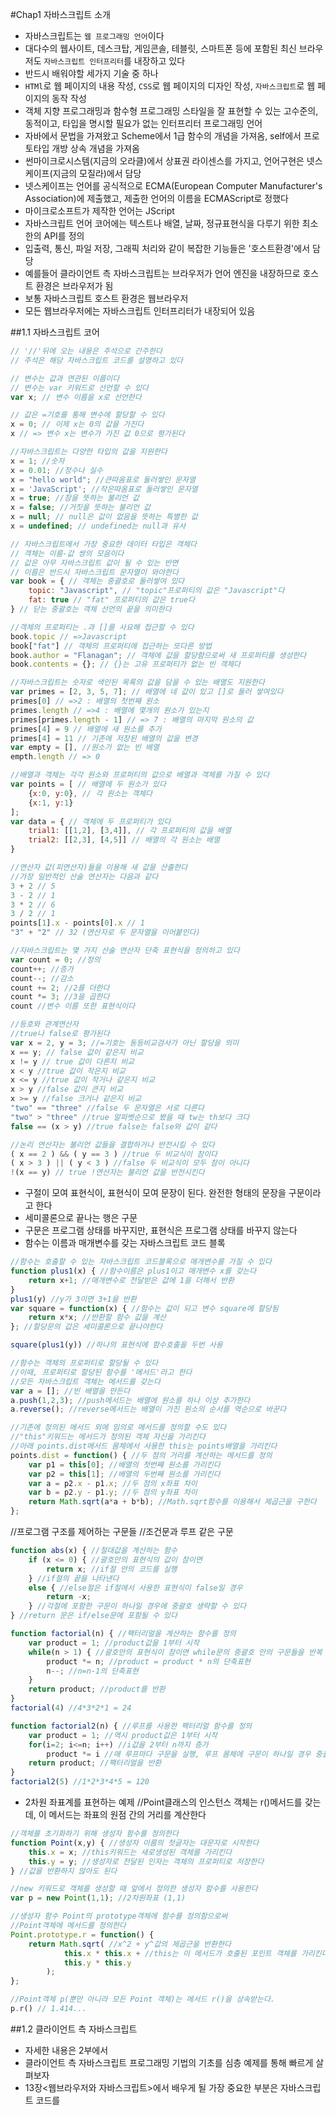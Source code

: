 #Chap1 자바스크립트 소개
- 자바스크립트는 `웹 프로그래밍 언어`이다
- 대다수의 웹사이트, 데스크탑, 게임콘솔, 테블릿, 스마트폰 등에 포함된 최신 브라우저도 `자바스크립트 인터프리터`를 내장하고 있다
- 반드시 배워야할 세가지 기술 중 하나
- `HTMl`로 웹 페이지의 내용 작성, `CSS`로 웹 페이지의 디자인 작성, `자바스크립트`로 웹 페이지의 동작 작성
- 객체 지향 프로그래밍과 함수형 프로그래밍 스타일을 잘 표현할 수 있는 고수준의, 동적이고, 타입을 명시할 필요가 없는 인터프리터 프로그래밍 언어
- 자바에서 문법을 가져왔고 Scheme에서 1급 함수의 개념을 가져옴, self에서 프로토타입 개방 상속 개념을 가져옴
- 썬마이크로시스템(지금의 오라클)에서 상표권 라이센스를 가지고, 언어구현은 넷스케이프(지금의 모질라)에서 담당
- 넷스케이프는 언어를 공식적으로 ECMA(European Computer Manufacturer's Association)에 제출했고, 제출한 언어의 이름을 ECMAScript로 정했다
- 마이크로소프트가 제작한 언어는 JScript
- 자바스크립트 언어 코어에는 텍스트나 배열, 날짜, 정규표현식을 다루기 위한 최소한의 API를 정의
- 입출력, 통신, 파일 저장, 그래픽 처리와 같이 복잡한 기능들은 '호스트환경'에서 담당
- 예를들어 클라이언트 측 자바스크립트는 브라우저가 언어 엔진을 내장하므로 호스트 환경은 브라우저가 됨
- 보통 자바스크립트 호스트 환경은 웹브라우저
- 모든 웹브라우저에는 자바스크립트 인터프리터가 내장되어 있음

##1.1 자바스크립트 코어
```javascript
// '//'뒤에 오는 내용은 주석으로 간주한다
// 주석은 해당 자바스크립트 코드를 설명하고 있다

// 변수는 값과 연관된 이름이다
// 변수는 var 키워드로 선언할 수 있다
var x; // 변수 이름을 x로 선언한다

// 값은 =기호를 통해 변수에 할당할 수 있다
x = 0; // 이제 x는 0의 값을 가진다
x // => 변수 x는 변수가 가진 값 0으로 평가된다

//자바스크립트는 다양한 타입의 값을 지원한다
x = 1; //숫자
x = 0.01; //정수나 실수
x = "hello world"; //큰따옴표로 둘러쌓인 문자열
x = 'JavaScript'; //작은따옴표로 둘러쌓인 문자열
x = true; //참을 뜻하는 불리언 값
x = false; //거짓을 뜻하는 불리언 값
x = null; // null은 값이 없음을 뜻하는 특별한 값
x = undefined; // undefined는 null과 유사

// 자바스크립트에서 가장 중요한 데이터 타입은 객체다
// 객체는 이름-값 쌍의 모음이다
// 값은 아무 자바스크립트 값이 될 수 있는 반면
// 이름은 반드시 자바스크립트 문자열이 와야한다
var book = { // 객체는 중괄호로 둘러쌓여 있다
	topic: "Javascript", // "topic"프로퍼티의 값은 "Javascript"다
	fat: true // "fat" 프로퍼티의 값은 true다
} // 닫는 중괄호는 객체 선언의 끝을 의미한다

//객체의 프로퍼티는 .과 []를 사요해 접근할 수 있다
book.topic // =>Javascript
book["fat"] // 객체의 프로퍼티에 접근하는 또다른 방법
book.author = "Flanagan"; // 객체에 값을 할당함으로써 새 프로퍼티를 생성한다
book.contents = {}; // {}는 고유 프로퍼티가 없는 빈 객체다

//자바스크립트는 숫자로 색인된 목록의 값을 담을 수 있는 배열도 지원한다
var primes = [2, 3, 5, 7]; // 배열에 네 값이 있고 []로 둘러 쌓여있다
primes[0] // =>2 : 배열의 첫번째 원소
primes.length // =>4 : 배열에 몇개의 원소가 있는지
primes[primes.length - 1] // => 7 : 배열의 마지막 원소의 값
primes[4] = 9 // 배열에 새 원소를 추가
primes[4] = 11 // 기존에 저장된 배열의 값을 변경
var empty = [], //원소가 없는 빈 배열
empth.length // => 0

//배열과 객체는 각각 원소와 프로퍼티의 값으로 배열과 객체를 가질 수 있다
var points = [ // 배열에 두 원소가 있다
	{x:0, y:0}, // 각 원소는 객체다
	{x:1, y:1}
];
var data = { // 객체에 두 프로퍼티가 있다
	trial1: [[1,2], [3,4]], // 각 프로퍼티의 값을 배열
	trial2: [[2,3], [4,5]] // 배열의 각 원소는 배열
}

//연산자 값(피연산자)들을 이용해 새 값을 산출한다
//가장 일반적인 산술 연산자는 다음과 같다
3 + 2 // 5
3 - 2 // 1
3 * 2 // 6
3 / 2 // 1
points[1].x - points[0].x // 1
"3" + "2" // 32 (연산자로 두 문자열을 이어붙인다)

//자바스크립트는 몇 가지 산술 연산자 단축 표현식을 정의하고 있다
var count = 0; //정의
count++; //증가
count--; //감소
count += 2; //2를 더한다
count *= 3; //3을 곱한다
count //변수 이름 또한 표현식이다

//등호와 관계연산자
//true나 false로 평가된다
var x = 2, y = 3; //=기호는 동등비교검사가 아닌 할당을 의미
x == y; // false 값이 같은지 비교
x != y // true 값이 다른지 비교
x < y //true 값이 작은지 비교
x <= y //true 값이 작거나 같은지 비교
x > y //false 값이 큰지 비교
x >= y //false 크거나 같은지 비교
"two" == "three" //false 두 문자열은 서로 다른다
"two" > "three" //true 알파벳순으로 봤을 때 tw는 th보다 크다
false == (x > y) //true false는 false와 값이 같다

//논리 연산자는 불리언 값들을 결합하거나 반전시킬 수 있다
( x == 2 ) && ( y == 3 ) //true 두 비교식이 참이다
( x > 3 ) || ( y < 3 ) //false 두 비교식이 모두 참이 아니다
!(x == y) // true !연산자는 불리언 값을 반전시킨다

```
- 구절이 모여 표현식이, 표현식이 모여 문장이 된다. 완전한 형태의 문장을 구문이라고 한다
- 세미콜론으로 끝나는 행은 구문
- 구문은 프로그램 상태를 바꾸지만, 표현식은 프로그램 상태를 바꾸지 않는다
- 함수는 이름과 매개변수를 갖는 자바스크립트 코드 블록

```javascript
//함수는 호출할 수 있는 자바스크립트 코드블록으로 매개변수를 가질 수 있다
function plus1(x) { //함수이름은 plus1이고 매개변수 x를 갖는다
	return x+1; //매개변수로 전달받은 값에 1을 더해서 반환
}
plus1(y) //y가 3이면 3+1을 반환
var square = function(x) { //함수는 값이 되고 변수 square에 할당됨
	return x*x; //반환할 함수 값을 계산
}; //할당문의 값은 세미콜론으로 끝나야한다

square(plus1(y)) //하나의 표현식에 함수호출을 두번 사용

//함수는 객체의 프로퍼티로 할당될 수 있다
//이때, 프로퍼티로 할당된 함수를 '메서드'라고 한다
//모든 자바스크립트 객체는 메서드를 갖는다
var a = []; //빈 배열을 만든다
a.push(1,2,3); //push메서드는 배열에 원소를 하나 이상 추가한다
a.reverse(); //reverse메서드는 배열이 가진 원소의 순서를 역순으로 바꾼다

//기존에 정의된 메서드 외에 임의로 메서드를 정의할 수도 있다
//"this"키워드는 메서드가 정의된 객체 자신을 가리킨다
//아래 points.dist메서드 몸체에서 사용한 this는 points배열을 가리킨다
points.dist = function() { //두 점의 거리를 계산하는 메서드를 정의
	var p1 = this[0]; //배열의 첫번째 원소를 가리킨다
	var p2 = this[1]; //배열의 두번째 원소를 가리킨다
	var a = p2.x - p1.x; //두 점의 x좌표 차이
	var b = p2.y - p1.y; //두 점의 y좌표 차이
	return Math.sqrt(a*a + b*b); //Math.sqrt함수를 이용해서 제곱근을 구한다
};
```
//프로그램 구조를 제어하는 구문들
//조건문과 루프 같은 구문
```javascript
function abs(x) { //절대값을 계산하는 함수
	if (x <= 0) { //괄호안의 표현식의 값이 참이면
		return x; //if절 안의 코드를 실행
	} //if절의 끝을 나타낸다
	else { //else절은 if절에서 사용한 표현식이 false일 경우
		return -x;
	} //각절에 포함한 구문이 하나일 경우에 중괄호 생략할 수 있다
} //return 문은 if/else문에 포함될 수 있다

function factorial(n) { //팩터리얼을 계산하는 함수를 정의
	var product = 1; //product값을 1부터 시작
	while(n > 1) { //괄호안의 표현식이 참이면 while문의 중괄호 안의 구문들을 반복 실행
		product *= n; //product = product * n의 단축표현
		n--; //n=n-1의 단축표현
	}
	return product; //product를 반환
}
factorial(4) //4*3*2*1 = 24

function factorial2(n) { //루프를 사용한 팩터리얼 함수를 정의
	var product = 1; //역시 product값은 1부터 시작
	for(i=2; i<=n; i++) //i값을 2부터 n까지 증가
		product *= i //매 루프마다 구문을 실행, 루프 몸체에 구문이 하나일 경우 중괄호를 생략할 수 있다
	return product; //팩터리얼을 반환
}
factorial2(5) //1*2*3*4*5 = 120
```
- 2차원 좌표계를 표현하는 예제
//Point클래스의 인스턴스 객체는 r()메서드를 갖는데, 이 메서드는 좌표의 원점 간의 거리를 계산한다
```javascript
//객체를 초기화하기 위해 생성자 함수를 정의한다
function Point(x,y) { //생성자 이름의 첫글자는 대문자로 시작한다
	this.x = x; //this키워드는 새로생성된 객체를 가리킨다
	this.y = y; //생성자로 전달된 인자는 객체의 프로퍼티로 저장한다
} //값을 반환하지 않아도 된다

//new 키워드로 객체를 생성할 때 앞에서 정의한 생성자 함수를 사용한다
var p = new Point(1,1); //2차원좌표 (1,1)

//생성자 함수 Point의 prototype객체에 함수를 정의함으로써
//Point객체에 메서드를 정의한다
Point.prototype.r = function() {
	return Math.sqrt( //x^2 + y^값의 제곱근을 반환한다
			this.x * this.x + //this는 이 메서드가 호출된 포인트 객체를 가리킨다
			this.y * this.y
		);
};

//Point객체 p(뿐만 아니라 모든 Point 객체)는 메서드 r()을 상속받는다.
p.r() // 1.414...
```
##1.2 클라이언트 측 자바스크립트
- 자세한 내용은 2부에서
- 클라이언트 측 자바스크립트 프로그래밍 기법의 기초를 심층 예제를 통해 빠르게 살펴보자
- 13장<웹브라우저와 자바스크립트>에서 배우게 될 가장 중요한 부분은 자바스크립트 코드를<script>태그를 통해 HTML파일에 내장할 수 있다는 점
```javascript
<html>
<head>
<script src="library.js"></script><!--자바스크립트로 작성된 라이브러리를 포함시킨다-->
</head>
<body>
<p>p태그는 HTML에서 문단을 뜻한다</p>
<script>
//이 부분은 HTML파일 안에 내장한 클라이언트 측 자바스크립트의 일부이다
</script>
<p>그 밖에 다른 HTML태그가 올 수 있다.</p>
</body>
</html>
```
-14장<Window객체>에서는 웹브라우저에서 자바스크립트를 작성하는 방법과 클라이언트측 자바스크립트에서 사용하는 몇 가지 중요한 전역함수들
```javascript
<script>
function moveon() {
	//모달 상자를 출력해서 사용자에게 질문을 한다
	var answer = confirm("Ready to move on?");
	//확인 버튼을 누를 경우, 브라우저는 새 페이지를 출력한다
	if( answer ) window.location = "http://google.com";
}
//위 스크립트를 1분 후에 실행한다
setTimeout(moveon, 60000);
```
- 15장<문서 스크립팅>은 HTML문서를 스크립트를 사용해서 조작하는 방법을 다룬다
- HTML문서에 포함된 특정 엘리먼트를 찾거나, 찾은 HTML엘리먼트의 속성을 다루는 방법 혹은 엘리먼트에 표현된 콘텐츠 내용을 바꾸거나 새로운 엘리먼트를 추가하는 방법을 설명
```javascript
//문서의 디버깅 영역에 메세지를 출력한다
//만약 디버깅 영역이 존재하지 않으면 생성한다
function debug(msg) {
	//id속성을 사용해서 디버깅을 위한 영역을 찾는다
	var log = document.getElementById("debuglog");

	//만약 id가 "debuglog"인 엘리먼트가 없으면 임의로 생성한다
	if (!log) {
		log = document.createElement("div"); //새 <div>엘리먼트를 만든다
		log.id = "debuglog"; //엘리먼트의 id값을 "debuglog"로 한다

		log.innerHTML = "<h1>Debug Log</h1>"; //엘리먼트의 내용을 정의한다

		document.body.appendChild(log); //문서의 끝에 엘리먼트를 추가한다
	}

	//메시지를 <pre>엘리먼트의 텍스트 노드로 설정한 후,
	//디버깅 영역에 출력한다
	var pre = document.createElement("pre"); //pre엘리먼트를 만든다
	var text = document.createElement("text"); //text엘리먼트를 만든다

	pre.appendChild(text); //text노드를 pre에 추가
	log.appendChild(pre); //pre엘리먼트를 디버깅 영역에 추가
}
```
- 16장<CSS스크립팅>에서는 CSS스타일을 정의하는 방법을 설명
- HTML엘리먼트의 style또는 class 속성을 사용
```javascript
function hide(e, reflow) { //엘리먼트e의 스타일을 스크립트를 사용해 숨긴다
	if (reflow) { //두 번째 인자가 true면
		e.style.display = "none"; //엘리먼트가 차지한 공간을 숨긴다
	}
	else {//두 번째 인자가 true가 아니면,
		e.style.visibility = "hidden"; //엘리먼트가 차지한 공간을 그대로 두고, 내용을 숨긴다
	}
}
function highlight(e) { //엘리먼트 e에 CSS클래스를 설정해서 하이라이트효과를 설정
	//속성을 정의하거나 이미 정의되어있는 class속성에 새로운 값을 추가
	//기존에 hilite라는 클래스가 CSS스타일시트에 정의되어 있다고 가정한다
	if (!e.className) e.className = "hilite";
	else e.className += " hilite";
}
```
- 이벤트 핸들러는 브라우저에 등록하는 자바스크립트 함수로, 특정 이벤트가 발생했을 때 브라우저는 해당 이벤트에 등록된 이벤트 핸들러를 호출한다
- 17장<이벤트 핸들링>은 이벤트 핸들러를 정의하고 등록하는 방법과 특정 이벤트가 발생했을 때 브라우저가 해당 이벤트 핸들러를 어떻게 호출하는 지 설명
- 가장 손쉽게 이벤트 핸들러를 등록하는 방법은 HTML엘리먼트 속성에 "on"으로 시작하는 이벤트 핸들러를 지정하는 것
- 앞에서 다룬 debug()와 hide()함수를 debug.js, hide.js에 저장하고 아래의 예제를 만들었다
```javascript
<script src="debug.js"></script>
<script src="hide.js"></script>
Hello
<button onclick="hide(this, true); debug('hide button 1');">Hide1</button>
<button onclick="hide(this); debug('hide button 2);">Hide2</button>
world
```
- 다음 예제는 "load"이벤트에 이벤트 핸들러를 등록하는 것
```javascript
//"load"이벤트는 문서 로딩이 완료될 때 발생
window.onload = function() {
	//모든 <img>태그를 찾는다
	var images = document.getElementByTagName("img");
	//모든 <img>태그에 '클릭'행위가 일어날때
	//해당 이미지를 숨기는 이벤트 핸들러를 등록
	for ( var i = 0 ; i < images.length; i++ ) {
		var image = images[i];
		if( image.addEventListener ) //핸들러를 등록하는 또 다른 방법
			image.addEvnetListener("click", hide, false);
		else //IE8이나 이전 버전용
			image.attachEvent("onclick", hide);
	}
	//<img>태그에 등록할 이벤트 핸들러 함수
	function hide(event) { event.target.style.visibility = "hidden"; }
};
```
- API중 어떤 것은 사용하기 복잡하고, 일부 API는 특정브라우저에서 제대로 작동하지 않을 수 있다
- 이러한 이유로, 기본적인 프로그래밍 작업을 단순화 하기 위해 특정 라이브러리나 프레임워크를 선택
- 가장 유명한 라이브러리는 jQuery
- jQuery는 주요 브라우저에 대해 철저히 테스트되고 있어서 IE6에서도 잘 동작
- jQuery는 $()형태의 함수 이름을 빈번하게 사용
- debug()함수를 jQuery를 사용해 다시 작성하기
```javascript
functio debug(msg) {
	var log = $("#debuglog"); //메시지가 출력될 엘리먼트를 찾는다
	if (log.length == 0) { //해당 엘리먼트가 존재하지 않으면 생성한다
		log = $("<div id='debuglog'><h1>Debug Log</h1></div>");
		log.appendTo(document.body); //생성한 엘리먼트를 문서 젤 하단에 추가한다
	}
	log.append($("<pre/>").text(msg)); //<pre>안에 메시지를 생성하여 출력될 영역에 추가한다
}
```

